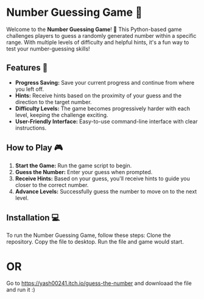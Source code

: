 # Number Guessing Game 🎯

Welcome to the **Number Guessing Game**! 🎉 This Python-based game challenges players to guess a randomly generated number within a specific range. With multiple levels of difficulty and helpful hints, it's a fun way to test your number-guessing skills!

## Features 🚀

- **Progress Saving:** Save your current progress and continue from where you left off.
- **Hints:** Receive hints based on the proximity of your guess and the direction to the target number.
- **Difficulty Levels:** The game becomes progressively harder with each level, keeping the challenge exciting.
- **User-Friendly Interface:** Easy-to-use command-line interface with clear instructions.

## How to Play 🎮

1. **Start the Game:** Run the game script to begin.
2. **Guess the Number:** Enter your guess when prompted.
3. **Receive Hints:** Based on your guess, you'll receive hints to guide you closer to the correct number.
4. **Advance Levels:** Successfully guess the number to move on to the next level.

## Installation 💻

To run the Number Guessing Game, follow these steps:
Clone the repository.
Copy the file to desktop.
Run the file and game would start.

# OR

Go to https://yash00241.itch.io/guess-the-number and downloaad the file and run it :)
